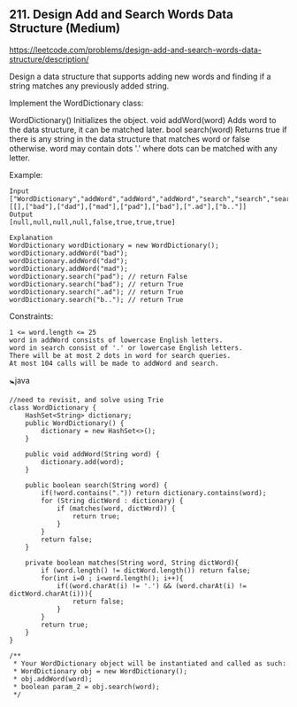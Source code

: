 ## 211. Design Add and Search Words Data Structure (Medium)

https://leetcode.com/problems/design-add-and-search-words-data-structure/description/


Design a data structure that supports adding new words and finding if a string matches any previously added string.

Implement the WordDictionary class:

WordDictionary() Initializes the object.
void addWord(word) Adds word to the data structure, it can be matched later.
bool search(word) Returns true if there is any string in the data structure that matches word or false otherwise. word may contain dots '.' where dots can be matched with any letter.
 

Example:

    Input
    ["WordDictionary","addWord","addWord","addWord","search","search","search","search"]
    [[],["bad"],["dad"],["mad"],["pad"],["bad"],[".ad"],["b.."]]
    Output
    [null,null,null,null,false,true,true,true]
    
    Explanation
    WordDictionary wordDictionary = new WordDictionary();
    wordDictionary.addWord("bad");
    wordDictionary.addWord("dad");
    wordDictionary.addWord("mad");
    wordDictionary.search("pad"); // return False
    wordDictionary.search("bad"); // return True
    wordDictionary.search(".ad"); // return True
    wordDictionary.search("b.."); // return True
 

Constraints:

    1 <= word.length <= 25
    word in addWord consists of lowercase English letters.
    word in search consist of '.' or lowercase English letters.
    There will be at most 2 dots in word for search queries.
    At most 104 calls will be made to addWord and search.

🚼java

    //need to revisit, and solve using Trie
    class WordDictionary {
        HashSet<String> dictionary;
        public WordDictionary() {
            dictionary = new HashSet<>();
        }
        
        public void addWord(String word) {
            dictionary.add(word);
        }
        
        public boolean search(String word) {
            if(!word.contains(".")) return dictionary.contains(word);
            for (String dictWord : dictionary) {
                if (matches(word, dictWord)) {
                    return true;
                }
            }
            return false;
        }
    
        private boolean matches(String word, String dictWord){
            if (word.length() != dictWord.length()) return false;
            for(int i=0 ; i<word.length(); i++){
                if((word.charAt(i) != '.') && (word.charAt(i) != dictWord.charAt(i))){
                    return false;
                }
            }
            return true;
        }
    }
    
    /**
     * Your WordDictionary object will be instantiated and called as such:
     * WordDictionary obj = new WordDictionary();
     * obj.addWord(word);
     * boolean param_2 = obj.search(word);
     */
